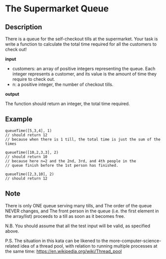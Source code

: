 # The Supermarket Queue

## Description

There is a queue for the self-checkout tills at the supermarket. Your task is write a function to calculate the total time required for all the customers to check out!

**input**

- customers: an array of positive integers representing the queue. Each integer represents a customer, and its value is the amount of time they require to check out.
- n: a positive integer, the number of checkout tills.

**output**

The function should return an integer, the total time required.

## Example

```
queueTime([5,3,4], 1)
// should return 12
// because when there is 1 till, the total time is just the sum of the times

queueTime([10,2,3,3], 2)
// should return 10
// because here n=2 and the 2nd, 3rd, and 4th people in the 
// queue finish before the 1st person has finished.

queueTime([2,3,10], 2)
// should return 12
```

## Note

There is only ONE queue serving many tills, and
The order of the queue NEVER changes, and
The front person in the queue (i.e. the first element in the array/list) proceeds to a till as soon as it becomes free.

N.B. You should assume that all the test input will be valid, as specified above.

P.S. The situation in this kata can be likened to the more-computer-science-related idea of a thread pool, with relation to running multiple processes at the same time: https://en.wikipedia.org/wiki/Thread_pool
